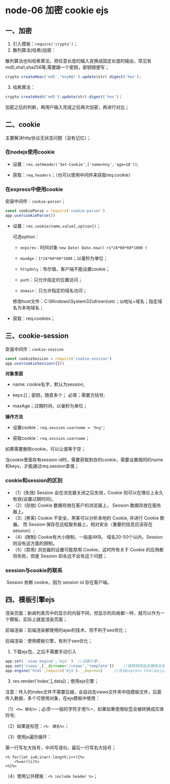 # node-06 加密 cookie ejs
## 一、加密

1. 引入模板：`require('crypto')`；
2. 散列算法(哈希)加密：

散列算法也叫哈希算法，把任意长度的输入变换成固定长度的输出，常见有md5,sha1,sha256等,需要跟一个密钥，密钥随便写；

```js
crypto.createHmac('md5','hny#@!').update(str).digest('hex');
```
3. 哈希算法：
```js
crypto.createHash('md5').update(str).digest('hex')；
```
加密之后的判断，再用户输入完成之后再次加密，再进行对比；



## 二、cookie

主要解决http协议无状态问题（没有记忆）；

### 在nodejs使用cookie

* 设置：`res.setHeader('Set-Cookie',['name=hny','age=18'])`;

* 获取：`req.headers`；（也可以使用中间件来获取req.cookie）



### 在express中使用cookie

安装中间件：`cookie-parser`；

```js
const cookieParse = require('cookie-parser')
app.use(cookieParse())
```



* 设置：`res.cookie(name,value[,option])`；

  可选option：

  * `expires` : 时间对象   `new Date( Date.now() +1*24*60*60*1000 )`
  * `maxAge`：`1*24*60*60*1000`；以毫秒为单位；

  * `httpOnly`：布尔值，客户端不能设置cookie；

  * `path`：只允许指定的位置访问；

  * `domain`：只允许指定的域名访问；

  修改host文件：C:\Windows\System32\drivers\etc；ip地址+域名；指定域名为本地域名；

* 获取：req.cookies；



## 三、cookie-session

安装中间件：`cookie-session`

```js
const cookieSession = require('cookie-session')
app.use(cookieSession({}))
```

**对象里面**

* name: cookie名字，默认为session,

* keys:[]；密钥，随意多个； 必填；需要方括号;
* maxAge；过期时间，以毫秒为单位；

**操作方法**

* 设置cookie：`req.session.username = 'hny'`;

* 获取cookie：`req.session.username`；

如果需要删除cookie，可以让值等于空；

当cookie里面存有session  id时，需要获取到存的cookie，需要设置相同的name和keys，才能通过req.session拿值；



### cookie和session的区别

* （1）(失效) Session 会在浏览器关闭之后失效，Cookie 则可以在理论上永久有效(设置过期时间)。
* （2）(存放) Cookie 数据存放在客户的浏览器上， Session 数据存放在服务器上。
* （3）(黑客) Cookie 不安全，黑客可以分析本地的 Cookie, 并进行 Cookie 欺骗。 而 Session 保存在远程服务器上，相对安全（重要的信息应该存在session）;
* （4）(限制) Cookie有大小限制，一般是4KB。 域名20-50个以内，Session 则没有这方面的限制。
* （5）(禁用) 浏览器的设置可能禁用 Cookie，这时所有关于 Cookie 的应用都将失败，但是 Session 却永远不会有这个问题；



### session与cookie的联系 
​    Session 依赖 cookie，因为 session id 存在客户端。

   

## 四、模板引擎ejs

渲染页面：新闻列表页中的显示的内容不同，但显示的风格都一样，就可以作为一个模板，实际上就是渲染页面；

前端渲染：前端渲染都使用的ajax的技术，但不利于seo优化；

后端渲染：使用模板引擎，有利于seo优化；


1. 下载ejs包，之后不需要手动引入
```js
app.set( 'view engine','ejs' )  //设置引擎；
app.set('views',[__dirname+'/views','template'])    //按照顺序指定模板目录
app.engine('html',require('ejs').__express)     //告诉express html以ejs模板引擎去渲染
```
3. res.render('index',[,data])；使用ejs引擎；

注意：传入的index文件不需要后缀，会自动去views文件夹中找模板文件，后面传入数据，多个可使用对象，在ejs模板中使用：

（1）`<%= 键名%>`；必须一一般的字符才用%=，如果如果使用标签会被转换成实体符号;

（2）如果是标签：`<%- 键名%>`；

（3）使用js遍历循环：

第一行写左大括号，中间写语句，最后一行写右大括号；

```ejs
<% for(let i=0;i<arr.length;i++){%>
    <%=arr[i]%>
<%}%>
```

（4）使用公共模板：`<% include header %>`；
                            